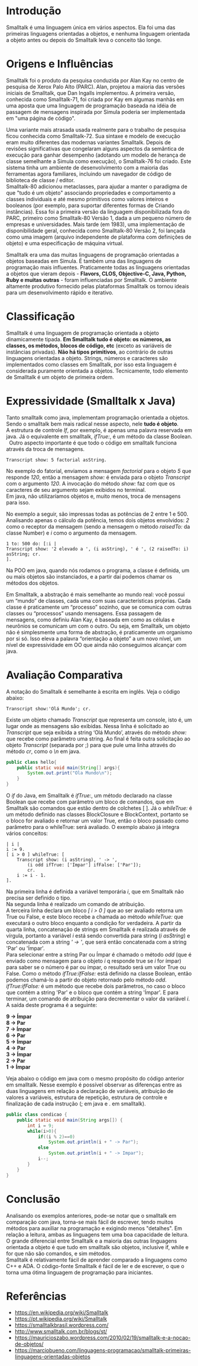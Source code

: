 # Introdução
Smalltalk é uma linguagem única em vários aspectos. Ela foi uma das primeiras linguagens orientadas a objetos, e nenhuma linguagem orientada a objeto antes ou depois do Smalltalk leva o conceito tão longe.

# Origens e Influências
Smalltalk foi o produto da pesquisa conduzida por Alan Kay  no centro de pesquisa de Xerox Palo Alto (PARC). Alan, projetou a maioria das versões iniciais de Smalltalk, que Dan Ingalls implementou. A primeira versão, conhecida como Smalltalk-71, foi criada por Kay em algumas manhãs em uma aposta que uma linguagem de programação baseada na idéia de passagem de mensagens inspirada por Simula poderia ser implementada em "uma página de código".

Uma variante mais atrasada usada realmente para o trabalho de pesquisa ficou conhecida como Smalltalk-72. Sua sintaxe e modelo de execução eram muito diferentes das modernas variantes Smalltalk. Depois de revisões significativas que congelaram alguns aspectos da semântica de execução para ganhar desempenho (adotando um modelo de herança de classe semelhante a Simula como execução), o Smalltalk-76 foi criado. Este sistema tinha um ambiente de desenvolvimento com a maioria das ferramentas agora familiares, incluindo um navegador de código de biblioteca de classe / editor.  
Smalltalk-80 adicionou metaclasses, para ajudar a manter o paradigma de que "tudo é um objeto" associando propriedades e comportamento a classes individuais e até mesmo primitivos como valores inteiros e booleanos (por exemplo, para suportar diferentes formas de Criando instâncias). Essa foi a primeira versão da linguagem disponibilizada fora do PARC, primeiro como Smalltalk-80 Versão 1, dada a um pequeno número de empresas e universidades. Mais tarde (em 1983), uma implementação de disponibilidade geral, conhecida como Smalltalk-80 Versão 2, foi lançada como uma imagem (arquivo independente de plataforma com definições de objeto) e uma especificação de máquina virtual.

Smalltalk era uma das muitas linguagens de programação orientadas a objetos baseadas em Simula. É também uma das linguagens de programação mais influentes. Praticamente todas as linguagens orientadas a objetos que vieram depois - __Flavors, CLOS, Objective-C, Java, Python, Ruby e muitas outras__ - foram influenciadas por Smalltalk. O ambiente altamente produtivo fornecido pelas plataformas Smalltalk os tornou ideais para um desenvolvimento rápido e iterativo.

# Classificação
Smalltalk é uma linguagem de programação orientada a objeto dinamicamente tipada. __Em Smalltalk tudo é objeto: os números, as classes, os métodos, blocos de código, etc__ (exceto as variáveis de instâncias privadas). __Não há tipos primitivos__, ao contrário de outras linguagens orientadas a objeto. Strings, números e caracteres são implementados como classes em Smalltalk, por isso esta linguagem é considerada puramente orientada a objetos. Tecnicamente, todo elemento de Smalltalk é um objeto de primeira ordem.

# Expressividade (Smalltalk x Java)
Tanto smalltalk como java, implementam programação orientada a objetos. Sendo o smalltalk bem mais radical nesse aspecto, nele __tudo é objeto__.  
A estrutura de controle _If_, por exemplo, é apenas uma palavra reservada em java. Já o equivalente em smalltalk, _ifTrue:_, é um método da classe Boolean.  
Outro aspecto importante é que todo o código em smalltalk funciona através da troca de mensagens.

```smalltalk
Transcript show: 5 factorial asString.
```

No exemplo do fatorial, enviamos a mensagem _factorial_ para o objeto _5_ que responde _120_, então a mensagem _show:_ é enviada  para o objeto _Transcript_ com o argumento _120_. A invocação do método _show:_ faz com que os caracteres de seu argumento sejam exibidos no terminal.  
Em java, não utilizaríamos objetos e, muito menos, troca de mensagens para isso.

No exemplo a seguir, são impressas todas as potências de 2 entre 1 e 500. Analisando apenas o cálculo da potência, temos dois objetos envolvidos: _2_ como o receptor da mensagem (sendo a mensagem o método _raisedTo:_ da classe Number) e _i_ como o argumento da mensagem.

```smalltalk
1 to: 500 do: [:i |
Transcript show: '2 elevado a ', (i asString), ' é ', (2 raisedTo: i) asString; cr.
].
```

Na POO em java, quando nós rodamos o programa, a classe é definida, um ou mais objetos são instanciados, e a partir daí podemos chamar os métodos dos objetos.

Em Smalltalk, a abstração é mais semelhante ao mundo real: você possui um “mundo” de classes, cada uma com suas características próprias. Cada classe é praticamente um “processo” sozinho, que se comunica com outras classes ou “processos” usando mensagens. Essa passagem de mensagens, como definiu Alan Kay, é baseada em como as células e neurônios se comunicam um com o outro. Ou seja, em Smalltalk, um objeto não é simplesmente uma forma de abstração, é praticamente um organismo por si só. Isso eleva a palavra “orientação a objeto” a um novo nível, um nível de expressividade em OO que ainda não conseguimos alcançar com java.

# Avaliação Comparativa
A notação do Smalltalk é semelhante à escrita em inglês. Veja o código abaixo:

```smalltalk
Transcript show:'Olá Mundo'; cr.
```

Existe um objeto chamado _Transcript_ que representa um console, isto é, um lugar onde as mensagens são exibidas. Nessa linha é solicitado ao _Transcript_ que seja exibida a string ‘Olá Mundo’, através do método _show:_ que recebe como parâmetro uma string. Ao final é feita outra solicitação ao objeto _Transcript_ (separada por ;) para que pule uma linha através do método _cr_, como o _\n_ em java.

```java
public class hello{
	public static void main(String[] args){
		System.out.print("Ola Mundo\n");
	}
}
```

O _if_ do Java, em Smalltalk é _ifTrue:_, um método declarado na classe Boolean que recebe com parâmetro um bloco de comandos, que em Smalltalk são comandos que estão dentro de colchetes [ ]. Já o _whileTrue:_ é um método definido nas classes BlockClosure e  BlockContext, portanto se o bloco for avaliado e retornar um valor True, então o bloco passado como parâmetro para o whileTrue: será avaliado. O exemplo abaixo já integra vários conceitos:

```smalltalk
| i |
i := 9.
[ i > 0 ] whileTrue: [
	Transcript show: (i asString), ' -> ',
		(i odd ifTrue: ['Ímpar'] ifFalse: ['Par']); 
		cr.
	i := i - 1.
].
```

Na primeira linha é definida a variável temporária _i_, que em Smalltalk não precisa ser definido o tipo.   
Na segunda linha é realizado um comando de atribuição.  
A terceira linha declara um bloco _[ i > 0 ]_ que ao ser avaliado retorna um True ou False, e este bloco recebe a chamada ao método _whileTrue:_ que executará o outro bloco enquanto a condição for verdadeira. 
A partir da quarta linha, concatenação de strings em Smalltalk é realizada através de vírgula, portanto a variável _i_ está sendo convertida para string (_i asString_) e concatenada com a string _' -> '_, que será então concatenada com a string 'Par' ou 'Ímpar'.  
Para selecionar entre a string Par ou Ímpar é chamado o método _odd_ (que é enviado como mensagem para o objeto _i_ q responde true se _i_ for ímpar) para saber se o número é par ou ímpar, o resultado será um valor True ou False. Como o método _ifTrue:ifFalse:_ está definido na classe Boolean, então podemos chamá-lo a partir do objeto retornado pelo método _odd_. _ifTrue:ifFalse:_ é um método que recebe dois parâmetros, no caso o bloco que contém a string 'Par' e o bloco que contém a string 'Ímpar'. E para terminar, um comando de atribuição para decrementar o valor da variável _i_. A saída deste programa é a seguinte:

  __9 -> Ímpar__  
  __8 -> Par__  
  __7 -> Ímpar__  
  __6 -> Par__  
  __5 -> Ímpar__  
  __4 -> Par__  
  __3 -> Ímpar__  
  __2 -> Par__  
  __1 -> Ímpar__

Veja abaixo o código em java com o mesmo propósito do código anterior em smalltalk.
Nesse exemplo é possível observar as diferenças entre as duas linguagens em relação a declaração de variáveis, atribuição de valores a variáveis, estrutura de repetição, estrutura de controle e finalização de cada instrução (; em java e . em smalltalk).

```java
public class condicao {
	public static void main(String args[]) {
		int i = 9;
		while(i>0){
			if((i % 2)==0)
				System.out.println(i + " -> Par");
			else
				System.out.println(i + " -> Impar");
			i--;
		}
	}
}
```

# Conclusão
Analisando os exemplos anteriores, pode-se notar que o smalltalk em comparação com java, torna-se mais fácil de escrever, tendo muitos métodos para auxiliar na programação e exigindo menos "detalhes". Em relação a leitura, ambas as linguagens tem uma boa capacidade de leitura.  
O grande diferencial entre Smalltalk e a maioria das outras linguagens orientada a objeto é que tudo em smalltalk são objetos, inclusive if, while e for que não são comandos, e sim métodos.  
Smalltalk é relativamente fácil de aprender comparado a linguagens como C++ e ADA. O código-fonte Smalltalk é fácil de ler e de escrever, o que o torna uma ótima linguagem de programação para iniciantes.

# Referências
* https://en.wikipedia.org/wiki/Smalltalk
* https://pt.wikipedia.org/wiki/Smalltalk
* https://smalltalkbrasil.wordpress.com/
* http://www.smalltalk.com.br/blogs/st/
* https://mauricioszabo.wordpress.com/2010/02/19/smalltalk-e-a-nocao-de-objetos/
* https://marciobueno.com/linguagens-programacao/smalltalk-primeiras-linguagens-orientadas-objetos
